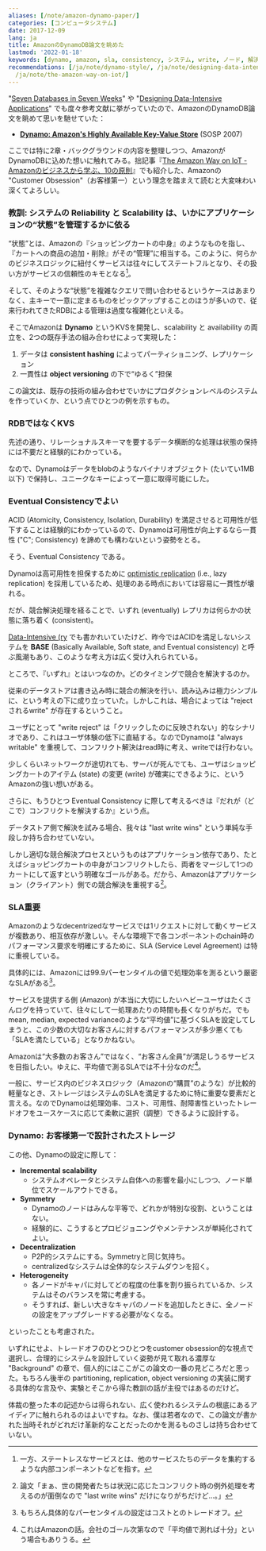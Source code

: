 ```yaml
---
aliases: [/note/amazon-dynamo-paper/]
categories: [コンピュータシステム]
date: 2017-12-09
lang: ja
title: AmazonのDynamoDB論文を眺めた
lastmod: '2022-01-18'
keywords: [dynamo, amazon, sla, consistency, システム, write, ノード, 解決, サービス, コンフリクト]
recommendations: [/ja/note/dynamo-style/, /ja/note/designing-data-intensive-applications/,
  /ja/note/the-amazon-way-on-iot/]
---
```


"[Seven Databases in Seven Weeks](https://pragprog.com/book/rwdata/seven-databases-in-seven-weeks)" や "[Designing Data-Intensive Applications](https://dataintensive.net/)" でも度々参考文献に挙がっていたので、AmazonのDynamoDB論文を眺めて思いを馳せていた：

- **[Dynamo: Amazon's Highly Available Key-Value Store](https://dl.acm.org/citation.cfm?id=1294281)** (SOSP 2007)

ここでは特に2章・バックグラウンドの内容を整理しつつ、AmazonがDynamoDBに込めた想いに触れてみる。拙記事『[The Amazon Way on IoT - Amazonのビジネスから学ぶ、10の原則](/note/the-amazon-way-on-iot/)』でも紹介した、Amazonの "Customer Obsession"（お客様第一）という理念を踏まえて読むと大変味わい深くてよろしい。

### 教訓: システムの Reliability と Scalability は、いかにアプリケーションの“状態”を管理するかに依る

“状態”とは、Amazonの『ショッピングカートの中身』のようなものを指し、『カートへの商品の追加・削除』がその“管理”に相当する。このように、何らかのビジネスロジックに紐付くサービスは往々にしてステートフルとなり、その扱い方がサービスの信頼性のキモとなる[^1]。

そして、そのような“状態”を複雑なクエリで問い合わせるというケースはあまりなく、主キーで一意に定まるものをピックアップすることのほうが多いので、従来行われてきたRDBによる管理は過度な複雑化といえる。

そこでAmazonは **Dynamo** というKVSを開発し、scalability と availability の両立を、2つの既存手法の組み合わせによって実現した：

1. データは **consistent hashing** によってパーティショニング、レプリケーション
2. 一貫性は **object versioning** の下で“ゆるく”担保

この論文は、既存の技術の組み合わせでいかにプロダクションレベルのシステムを作っていくか、という点でひとつの例を示すもの。

### RDBではなくKVS

先述の通り、リレーショナルスキーマを要するデータ横断的な処理は状態の保持には不要だと経験的にわかっている。

なので、Dynamoはデータをblobのようなバイナリオブジェクト (たいてい1MB以下) で保持し、ユニークなキーによって一意に取得可能にした。

### Eventual Consistencyでよい

ACID (Atomicity, Consistency, Isolation, Durability) を満足させると可用性が低下することは経験的にわかっているので、Dynamoは可用性が向上するなら一貫性 ("C"; Consistency) を諦めても構わないという姿勢をとる。

そう、Eventual Consistency である。

Dynamoは高可用性を担保するために [optimistic replication](https://en.wikipedia.org/wiki/Optimistic_replication) (i.e., lazy replication) を採用しているため、処理のある時点においては容易に一貫性が壊れる。

だが、競合解決処理を経ることで、いずれ (eventually) レプリカは何らかの状態に落ち着く (consistent)。

[Data-Intensive (ry](https://dataintensive.net/) でも書かれいていたけど、昨今ではACIDを満足しないシステムを **BASE** (Basically Available, Soft state, and Eventual consistency) と呼ぶ風潮もあり、このような考え方は広く受け入れられている。

ところで、『いずれ』とはいつなのか。どのタイミングで競合を解決するのか。

従来のデータストアは書き込み時に競合の解決を行い、読み込みは極力シンプルに、という考えの下に成り立っていた。しかしこれは、場合によっては "rejectされるwrite" が存在するということ。

ユーザにとって "write reject" は「クリックしたのに反映されない」的なシナリオであり、これはユーザ体験の低下に直結する。なのでDynamoは "always writable" を重視して、コンフリクト解決はread時に考え、writeでは行わない。

少しくらいネットワークが途切れても、サーバが死んでても、ユーザはショッピングカートのアイテム (state) の変更 (write) が確実にできるように、というAmazonの強い想いがある。

さらに、もうひとつ Eventual Consistency に際して考えるべきは『だれが（どこで）コンフリクトを解決するか』という点。

データストア側で解決を試みる場合、我々は "last write wins" という単純な手段しか持ち合わせていない。

しかし適切な競合解決プロセスというものはアプリケーション依存であり、たとえばショッピングカートの中身がコンフリクトしたら、両者をマージして1つのカートにして返すという明確なゴールがある。だから、Amazonはアプリケーション（クライアント）側での競合解決を重視する[^5]。

### SLA重要

Amazonのようなdecentrizedなサービスでは1リクエストに対して動くサービスが複数あり、相互依存が激しい。そんな環境下で各コンポーネントのchain時のパフォーマンス要求を明確にするために、SLA  (Service Level Agreement) は特に重視している。

具体的には、Amazonには99.9パーセンタイルの値で処理効率を測るという厳密なSLAがある[^2]。

サービスを提供する側 (Amazon) が本当に大切にしたいヘビーユーザはたくさんログを持っていて、往々にして一処理あたりの時間も長くなりがちだ。でもmean, median, expected varianceのような“平均値”に基づくSLAを設定してしまうと、この少数の大切なお客さんに対するパフォーマンスが多少悪くても「SLAを満たしている」となりかねない。

Amazonは“大多数のお客さん”ではなく、“お客さん全員”が満足しうるサービスを目指したい。ゆえに、平均値で測るSLAでは不十分なのだ[^3]。

一般に、サービス内のビジネスロジック（Amazonの“購買”のような）が比較的軽量なとき、ストレージはシステムのSLAを満足するために特に重要な要素だと言える。なのでDynamoは処理効率、コスト、可用性、耐障害性といったトレードオフをユースケースに応じて柔軟に選択（調整）できるように設計する。

### Dynamo: お客様第一で設計されたストレージ

この他、Dynamoの設定に際して：

- **Incremental scalability**
  - システムオペレータとシステム自体への影響を最小にしつつ、ノード単位でスケールアウトできる。
- **Symmetry**
  - Dynamoのノードはみんな平等で、どれかが特別な役割、ということはない。
  - 経験的に、こうするとプロビジョニングやメンテナンスが単純化されてよい。
- **Decentralization**
  - P2P的システムにする。Symmetryと同じ気持ち。
  - centralizedなシステムは全体的なシステムダウンを招く。
- **Heterogeneity**
  - 各ノードがキャパに対してどの程度の仕事を割り振られているか、システムはそのバランスを常に考慮する。
  - そうすれば、新しい大きなキャパのノードを追加したときに、全ノードの設定をアップグレードする必要がなくなる。

といったことも考慮された。

いずれにせよ、トレードオフのひとつひとつをcustomer obsession的な視点で選択し、合理的にシステムを設計していく姿勢が見て取れる濃厚な "Background" の章で、個人的にはここがこの論文の一番の見どころだと思った。もちろん後半の partitioning, replication, object versioning の実装に関する具体的な言及や、実験とそこから得た教訓の話が主役ではあるのだけど。

体裁の整った本の記述からは得られない、広く使われるシステムの根底にあるアイディアに触れられるのはよいですね。なお、僕は若者なので、この論文が書かれた当時それがどれだけ革新的なことだったのかを測るものさしは持ち合わせていない。

[^1]: 一方、ステートレスなサービスとは、他のサービスたちのデータを集約するような内部コンポーネントなどを指す。
[^2]: もちろん具体的なパーセンタイルの設定はコストとのトレードオフ。
[^3]: これはAmazonの話。会社のゴール次第なので「平均値で測れば十分」という場合もありうる。
[^5]: 論文「まぁ、世の開発者たちは状況に応じたコンフリクト時の例外処理を考えるのが面倒なので "last write wins" だけになりがちだけど…。」